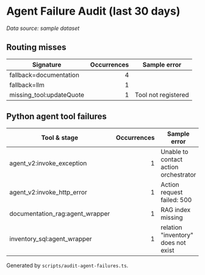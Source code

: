 # Agent Failure Audit (last 30 days)

_Data source: sample dataset_

## Routing misses
| Signature | Occurrences | Sample error |
| --- | ---: | --- |
| fallback=documentation | 4 |  |
| fallback=llm | 1 |  |
| missing_tool:updateQuote | 1 | Tool not registered |

## Python agent tool failures
| Tool & stage | Occurrences | Sample error |
| --- | ---: | --- |
| agent_v2:invoke_exception | 1 | Unable to contact action orchestrator |
| agent_v2:invoke_http_error | 1 | Action request failed: 500 |
| documentation_rag:agent_wrapper | 1 | RAG index missing |
| inventory_sql:agent_wrapper | 1 | relation "inventory" does not exist |

Generated by `scripts/audit-agent-failures.ts`.